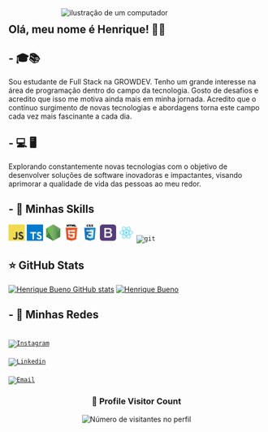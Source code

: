 <img src="https://raw.githubusercontent.com/MicaelliMedeiros/micaellimedeiros/master/image/computer-illustration.png" alt="ilustração de um computador" min-width="400px" max-width="400px" width="400px" align="right">

## Olá, meu nome é Henrique! 👋💜


 ## - 🎓📚 
 Sou estudante de Full Stack na GROWDEV. Tenho um grande interesse na
  área de programação dentro do campo da tecnologia. Gosto de desafios e
  acredito que isso me motiva ainda mais em minha jornada. Acredito que o
  contínuo surgimento de novas tecnologias e abordagens torna este campo cada
  vez mais fascinante a cada dia.


## - 💻 🖥️
Explorando constantemente novas tecnologias com o objetivo de desenvolver
soluções de software inovadoras e impactantes, visando aprimorar a qualidade de
vida das pessoas ao meu redor.

## -  🚀 Minhas Skills

<code><img height="32" src="https://raw.githubusercontent.com/github/explore/80688e429a7d4ef2fca1e82350fe8e3517d3494d/topics/javascript/javascript.png" alt="Javascript"/></code>
<code><img height="32" src="https://raw.githubusercontent.com/github/explore/80688e429a7d4ef2fca1e82350fe8e3517d3494d/topics/typescript/typescript.png" alt="Typescript"/></code>
<code><img height="32" src="https://raw.githubusercontent.com/github/explore/80688e429a7d4ef2fca1e82350fe8e3517d3494d/topics/nodejs/nodejs.png" alt="Nodejs"/></code>
<code><img height="32" src="https://raw.githubusercontent.com/github/explore/80688e429a7d4ef2fca1e82350fe8e3517d3494d/topics/html/html.png" alt="HTML5"/></code>
<code><img height="32" src="https://raw.githubusercontent.com/github/explore/80688e429a7d4ef2fca1e82350fe8e3517d3494d/topics/css/css.png" alt="CSS"/></code>
<code><img height="32" src="https://raw.githubusercontent.com/github/explore/80688e429a7d4ef2fca1e82350fe8e3517d3494d/topics/bootstrap/bootstrap.png" alt="Bootstrap"/></code>
<code><img height="32" src="https://raw.githubusercontent.com/github/explore/80688e429a7d4ef2fca1e82350fe8e3517d3494d/topics/react/react.png" alt="React"/></code>
<code><img height="32" src="https://git-scm.com/images/logos/downloads/Git-Icon-1788C.svg" alt="git"/></code>


## ⭐ GitHub Stats
[![Henrique Bueno GitHub stats](https://github-readme-stats.vercel.app/api?username=HenriBueno&show_icons=true&theme=dark)](https://github.com/HenriBueno)
[![Henrique Bueno](https://github-readme-stats.vercel.app/api/top-langs/?username=HenriBueno&hide=html&layout=compact&theme=dark)](https://github.com/HenriBueno)

## -  🚀 Minhas Redes

<code><a href="https://www.instagram.com/henrique_cb_99/" target="_blank"> <img height="32" src="https://github.com/HenriBueno/HenriBueno/assets/123429480/795e49f9-f61f-463f-8908-0a42c30f2195" alt="Instagram"/> </a></code>
<code><a href="https://www.linkedin.com/in/henrique-cavalheiro-bueno-6802a7248/" target="_blank"> <img height="32" src="https://github.com/HenriBueno/HenriBueno/assets/123429480/5048f6be-7ea7-4918-a644-f7c558720c78" alt="Linkedin"/>  </a></code>
<code><a href="mailto:henriquetribueno@gmail.com" target="_blank" > <img height="32" src="https://github.com/HenriBueno/HenriBueno/assets/123429480/8f41651e-2940-4007-8d9c-b08417acd8c7" alt="Email"/> </a></code>

<div align="center">
  <h3><b>📍 Profile Visitor Count</b></h3>
</div>

<p align="center">
  <img
    src="https://profile-counter.glitch.me/HenriBueno/count.svg"
    alt="Número de visitantes no perfil"
  />
</p>


